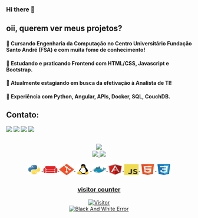 ### Hi there 👋

<!--
**JuanHaddad/JuanHaddad** is a ✨ _special_ ✨ repository because its `README.md` (this file) appears on your GitHub profile.

Here are some ideas to get you started:

- 🔭 I’m currently working on ...
- 🌱 I’m currently learning ...
- 👯 I’m looking to collaborate on ...
- 🤔 I’m looking for help with ...
- 💬 Ask me about ...
- 📫 How to reach me: ...
- 😄 Pronouns: ...
- ⚡ Fun fact: ...
-->
##  oii, querem ver meus projetos?

#### 🌱 Cursando Engenharia da Computação no Centro Universitário Fundação Santo André (FSA) e com muita fome de conhecimento!
#### 📝 Estudando e praticando Frontend com HTML/CSS, Javascript e Bootstrap.
#### 🔭 Atualmente estagiando em busca da efetivação à Analista de TI!
#### 🧠 Experiência com Python, Angular, APIs, Docker, SQL, CouchDB.

##

## Contato:
<a href = "mailto:haddadjuan0@gmail.com"><img src="https://img.shields.io/badge/-Gmail-%23333?style=for-the-badge&logo=gmail&logoColor=white" target="_blank"></a>
<a href = "https://www.instagram.com/juanhaddad_/"><img src="https://img.shields.io/badge/Instagram-E4405F?style=for-the-badge&logo=instagram&logoColor=white" target="_blank"></a> 
<a href="https://www.linkedin.com/in/juan-hernandes-haddad-pavani/" target="_blank"><img src="https://img.shields.io/badge/-LinkedIn-%230077B5?style=for-the-badge&logo=linkedin&logoColor=white" target="_blank"></a>
<img src="https://github.com/rajput2107/rajput2107/blob/master/Assets/Handshake.gif" width="90px">


##
<div align="center">
  <img src="https://github.com/rajput2107/rajput2107/blob/master/Assets/Developer.gif" width="150px">
</div>

<div align="center">
  <a href="https://github.com/JuanHaddad">
  <img height="180em" src="https://github-readme-stats.vercel.app/api/top-langs/?username=juanhaddad&layout=compact&langs_count=7&theme=highcontrast"/>
  <img height="180em" src="https://github-readme-stats.vercel.app/api?username=juanhaddad&show_icons=true&theme=highcontrast&include_all_commits=true&count_private=false"/>
</div>
  
<div style="display: inline_block" align="center"><br>
  <img align="center" alt="Python" height="30" width="40" src="https://raw.githubusercontent.com/devicons/devicon/master/icons/python/python-original.svg">
  <img align="center" alt="CouchDB" height="30" width="40" src="https://github.com/devicons/devicon/blob/v2.15.1/icons/couchdb/couchdb-original.svg">
  <img align="center" alt="Git" height="30" width="40" src="https://github.com/devicons/devicon/blob/v2.15.1/icons/git/git-original.svg">
  <img align="center" alt="Linux" height="30" width="40" src="https://github.com/devicons/devicon/blob/v2.15.1/icons/linux/linux-original.svg">
  <img align="center" alt="Docker" height="30" width="40" src="https://github.com/devicons/devicon/blob/master/icons/docker/docker-original.svg">
  <img align="center" alt="Angular" height="30" width="40" src="https://github.com/devicons/devicon/blob/master/icons/angularjs/angularjs-original.svg">
  <img align="center" alt="JS" height="30" width="40" src="https://github.com/devicons/devicon/blob/master/icons/javascript/javascript-original.svg">
  <img align="center" alt="HTML" height="30" width="40" src="https://raw.githubusercontent.com/devicons/devicon/master/icons/html5/html5-original.svg">
  <img align="center" alt="CSS" height="30" width="40" src="https://raw.githubusercontent.com/devicons/devicon/master/icons/css3/css3-original.svg">
 
</div>
  
##
  
<div align="center">
  <h3>visitor counter</h3> 
   <img src="https://profile-counter.glitch.me/juanhaddad/count.svg" alt="Visitor" title="Visitor"/></br>
   <img src="https://media.giphy.com/media/5UqWIbfRyfTjaRulMO/giphy.gif" alt="Black And White Error" width="100" height="100" frameBorder="0" class="giphy-embed">
  
 </div>
